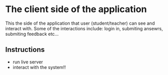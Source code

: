 # The client side of the application

This the side of the application that user (student/teacher) can see and interact with.
Some of the interactions include: login in, submiting ansewrs, submiting feedback etc...

## Instructions

- run live server 
- interact with the system!!